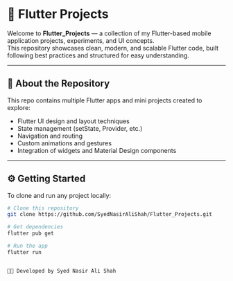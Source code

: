 # 🚀 Flutter Projects

Welcome to **Flutter_Projects** — a collection of my Flutter-based mobile application projects, experiments, and UI concepts.  
This repository showcases clean, modern, and scalable Flutter code, built following best practices and structured for easy understanding.

---

## 📱 About the Repository

This repo contains multiple Flutter apps and mini projects created to explore:
- Flutter UI design and layout techniques  
- State management (setState, Provider, etc.)  
- Navigation and routing  
- Custom animations and gestures  
- Integration of widgets and Material Design components  

---

## ⚙️ Getting Started

To clone and run any project locally:

```bash
# Clone this repository
git clone https://github.com/SyedNasirAliShah/Flutter_Projects.git

# Get dependencies
flutter pub get

# Run the app
flutter run


👨‍💻 Developed by Syed Nasir Ali Shah
